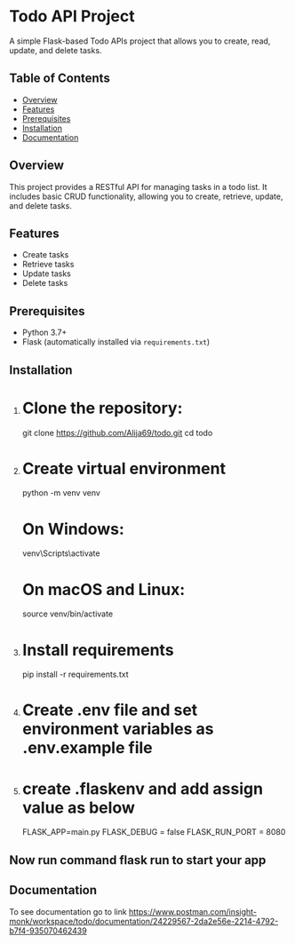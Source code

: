 # Todo API Project

A simple Flask-based Todo APIs project that allows you to create, read, update, and delete tasks.

## Table of Contents

- [Overview](#overview)
- [Features](#features)
- [Prerequisites](#prerequisites)
- [Installation](#installation)
- [Documentation](#Documentation)


## Overview
This project provides a RESTful API for managing tasks in a todo list. It includes basic CRUD functionality, allowing you to create, retrieve, update, and delete tasks. 

## Features
- Create tasks
- Retrieve tasks
- Update tasks
- Delete tasks

## Prerequisites
- Python 3.7+
- Flask (automatically installed via `requirements.txt`)

## Installation
1. # Clone the repository:
   git clone https://github.com/Alija69/todo.git
   cd todo

2. # Create virtual environment
     python -m venv venv
   # On Windows:
    venv\Scripts\activate
   # On macOS and Linux:
    source venv/bin/activate
   
3. # Install requirements
    pip install -r requirements.txt

4. # Create .env file and set environment variables as .env.example file
   
5. # create .flaskenv and add assign value as below
     FLASK_APP=main.py
     FLASK_DEBUG = false
     FLASK_RUN_PORT = 8080
   
## Now run command flask run to start your app

## Documentation
   To see documentation go to link https://www.postman.com/insight-monk/workspace/todo/documentation/24229567-2da2e56e-2214-4792-b7f4-935070462439
   


